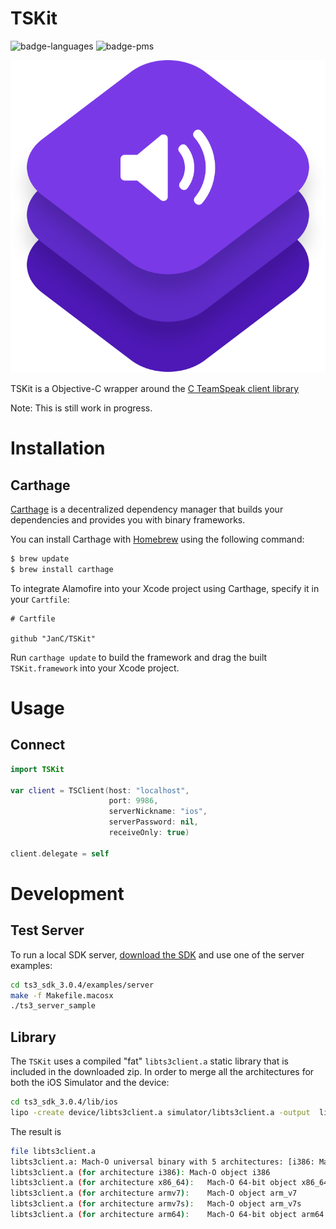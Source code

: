 # TSKit

![badge-languages] ![badge-pms]

![](logo.svg)


TSKit is a Objective-C wrapper around the [C TeamSpeak client library](https://www.teamspeak.com/en/teamspeak3sdk.html)

Note: This is still work in progress.

# Installation

## Carthage
[Carthage](https://github.com/Carthage/Carthage) is a decentralized dependency manager that builds your dependencies and provides you with binary frameworks.

You can install Carthage with [Homebrew](http://brew.sh/) using the following command:

```bash
$ brew update
$ brew install carthage
```

To integrate Alamofire into your Xcode project using Carthage, specify it in your `Cartfile`:


```ogdl
# Cartfile

github "JanC/TSKit"
```

Run `carthage update` to build the framework and drag the built `TSKit.framework` into your Xcode project.


# Usage

## Connect

```swift
import TSKit

var client = TSClient(host: "localhost",
                      port: 9986,
                      serverNickname: "ios",
                      serverPassword: nil,
                      receiveOnly: true)
                      
client.delegate = self
```

[badge-languages]: https://img.shields.io/badge/languages-Swift%20%7C%20ObjC-orange.svg
[badge-pms]: https://img.shields.io/badge/supports-CocoaPods%20%7C%20Carthage-green.svg


# Development

## Test Server
To run a local SDK server, [download the SDK](https://www.teamspeak.com/en/downloads.html#) and use one of the server examples:

```bash
cd ts3_sdk_3.0.4/examples/server
make -f Makefile.macosx 
./ts3_server_sample 
```

## Library
The `TSKit` uses a compiled "fat" `libts3client.a` static library that is included in the downloaded zip. In order to merge all the architectures for both the iOS Simulator and the device:

```bash
cd ts3_sdk_3.0.4/lib/ios
lipo -create device/libts3client.a simulator/libts3client.a -output  libts3client.a
```

The result is 

```bash
file libts3client.a 
libts3client.a: Mach-O universal binary with 5 architectures: [i386: Mach-O object i386] [x86_64] [arm_v7] [arm_v7s] [arm64]
libts3client.a (for architecture i386):	Mach-O object i386
libts3client.a (for architecture x86_64):	Mach-O 64-bit object x86_64
libts3client.a (for architecture armv7):	Mach-O object arm_v7
libts3client.a (for architecture armv7s):	Mach-O object arm_v7s
libts3client.a (for architecture arm64):	Mach-O 64-bit object arm64
```



